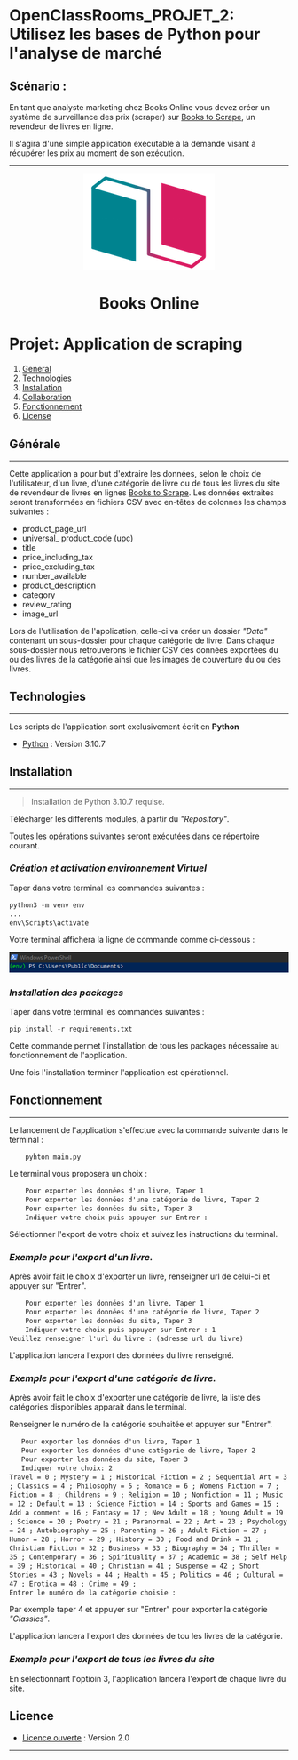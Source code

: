 
# OpenClassRooms_PROJET_2: Utilisez les bases de Python pour l'analyse de marché

## Scénario :

 En tant que analyste marketing chez Books Online vous devez créer un système de surveillance des prix (scraper) sur [Books to Scrape](http://books.toscrape.com/index.html), un revendeur de livres en ligne.

 Il s'agira d'une simple application exécutable à la demande visant à récupérer les prix au moment de son exécution.
***

<center>

![Logo de Books Online.](/image/1600779540759_Online%20bookstore-01.png "Logo de Books Online.")
# Books Online

</center>


# Projet: Application de scraping
1. [General](#Générale)
2. [Technologies](#technologies)
3. [Installation](#installation)
4. [Collaboration](#collaboration)
5. [Fonctionnement](#fonctionnement)
6. [License](#licence)


## <a id = Générale>Générale</a>
***
Cette application a pour but d'extraire les données, selon le choix de l'utilisateur, d'un livre, d'une catégorie de livre ou de tous les livres du site de revendeur de livres en lignes [Books to Scrape](http://books.toscrape.com/index.html). Les données extraites seront transformées en fichiers CSV avec en-têtes de colonnes les champs suivantes :
* product_page_url
* universal_ product_code (upc)
* title
* price_including_tax
* price_excluding_tax
* number_available
* product_description
* category
* review_rating
* image_url

Lors de l'utilisation de l'application, celle-ci va créer un dossier _"Data"_ contenant un sous-dossier pour chaque catégorie de livre.
Dans chaque sous-dossier nous retrouverons le fichier CSV des données exportées du ou des livres de la catégorie ainsi que les images de couverture du ou des livres.


## <a id = technologies>Technologies</a>
***

Les scripts de l'application sont exclusivement écrit en **Python**  

* [Python](https://www.python.org/downloads/release/python-3107/) : Version 3.10.7


## <a id = installation>Installation</a>
***
> Installation de Python 3.10.7 requise.

Télécharger les différents modules, à partir du _"Repository"_.

Toutes les opérations suivantes seront exécutées dans ce répertoire courant.

### _**Création et activation environnement Virtuel**_


Taper dans votre terminal les commandes suivantes : 

```
python3 -m venv env
...
env\Scripts\activate
```


Votre terminal affichera la ligne de commande comme ci-dessous :

![](/image/env.png)

###  **_Installation des packages_**

Taper dans votre terminal les commandes suivantes : 
```
pip install -r requirements.txt
```

Cette commande permet l'installation de tous les packages nécessaire au fonctionnement de l'application.

Une fois l'installation terminer l'application est opérationnel.


## <a id= fonctionnement>Fonctionnement</a>
***
Le lancement de l'application s'effectue avec la commande suivante dans le terminal :
```
    pyhton main.py
```


Le terminal vous proposera un choix : 


```
    Pour exporter les données d'un livre, Taper 1
    Pour exporter les données d'une catégorie de livre, Taper 2
    Pour exporter les données du site, Taper 3
    Indiquer votre choix puis appuyer sur Entrer : 

```
Sélectionner l'export de votre choix et suivez les instructions du terminal.


### _Exemple pour l'export d'un livre._


Après avoir fait le choix d'exporter un livre, renseigner url de celui-ci et appuyer sur "Entrer".

```
    Pour exporter les données d'un livre, Taper 1
    Pour exporter les données d'une catégorie de livre, Taper 2
    Pour exporter les données du site, Taper 3
    Indiquer votre choix puis appuyer sur Entrer : 1
Veuillez renseigner l'url du livre : (adresse url du livre)
```


L'application lancera l'export des données du livre renseigné.


###  _Exemple pour l'export d'une catégorie de livre._


Après avoir fait le choix d'exporter une catégorie de livre, la liste des catégories disponibles apparait dans le terminal.


Renseigner le numéro de la catégorie souhaitée et appuyer sur "Entrer".


```
   Pour exporter les données d'un livre, Taper 1
   Pour exporter les données d'une catégorie de livre, Taper 2
   Pour exporter les données du site, Taper 3
   Indiquer votre choix: 2
Travel = 0 ; Mystery = 1 ; Historical Fiction = 2 ; Sequential Art = 3 ; Classics = 4 ; Philosophy = 5 ; Romance = 6 ; Womens Fiction = 7 ; Fiction = 8 ; Childrens = 9 ; Religion = 10 ; Nonfiction = 11 ; Music = 12 ; Default = 13 ; Science Fiction = 14 ; Sports and Games = 15 ; Add a comment = 16 ; Fantasy = 17 ; New Adult = 18 ; Young Adult = 19 ; Science = 20 ; Poetry = 21 ; Paranormal = 22 ; Art = 23 ; Psychology = 24 ; Autobiography = 25 ; Parenting = 26 ; Adult Fiction = 27 ; Humor = 28 ; Horror = 29 ; History = 30 ; Food and Drink = 31 ; Christian Fiction = 32 ; Business = 33 ; Biography = 34 ; Thriller = 35 ; Contemporary = 36 ; Spirituality = 37 ; Academic = 38 ; Self Help = 39 ; Historical = 40 ; Christian = 41 ; Suspense = 42 ; Short Stories = 43 ; Novels = 44 ; Health = 45 ; Politics = 46 ; Cultural = 47 ; Erotica = 48 ; Crime = 49 ; 
Entrer le numéro de la catégorie choisie : 
```

Par exemple taper 4 et appuyer sur "Entrer" pour exporter la catégorie _"Classics"_.


L'application lancera l'export des données de tou les livres de la catégorie. 


### _Exemple pour l'export de tous les livres du site_


En sélectionnant l'optioin 3, l'application lancera l'export de chaque livre du site.


## <a id = licence>Licence</a>


* [Licence ouverte](https://www.etalab.gouv.fr/wp-content/uploads/2017/04/ETALAB-Licence-Ouverte-v2.0.pdf) : Version 2.0
***

